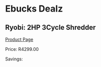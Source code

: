 
# Ebucks Dealz
## Ryobi: 2HP 3Cycle Shredder
[Product Page](https://www.ebucks.com/web/shop/productSelected.do?prodId=373628038&catId=717342768)

Price: R4299.00

Savings: 


	